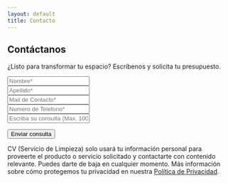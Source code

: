 ```yaml
---
layout: default
title: Contacto
---
```

<section class="contacto">
  <h2>Contáctanos</h2>
  <p>¿Listo para transformar tu espacio? Escríbenos y solicita tu presupuesto.</p>
  <form class="form-modern">
  <div class="form-row">
    <div class="form-group">
      <input type="text" placeholder="Nombre*" required />
    </div>
    <div class="form-group">
      <input type="text" placeholder="Apellido*" required />
    </div>
  </div>

  <div class="form-group">
    <input type="email" placeholder="Mail de Contacto*" required />
  </div>

  <div class="form-group">
    <input type="Celular" placeholder="Numero de Telefono*" required />
  </div>

  <div class="form-group">
    <input type="consulta" placeholder="Escriba su consulta (Max. 1000 Caracteres)" />
  </div>

  <button type="submit">Enviar consulta</button>

  <p class="form-footer-text">
    CV (Servicio de Limpieza) solo usará tu información personal para proveerte el producto o servicio solicitado y contactarte con contenido relevante. Puedes darte de baja en cualquier momento. Más información sobre cómo protegemos tu privacidad en nuestra <a href="#">Política de Privacidad</a>.
  </p>
</form>

</section>